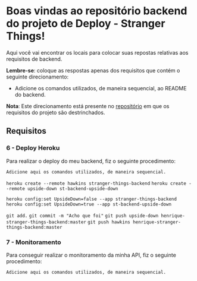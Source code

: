 # Boas vindas ao repositório backend do projeto de Deploy - Stranger Things!

Aqui você vai encontrar os locais para colocar suas repostas relativas aos requisitos de backend.

**Lembre-se**: coloque as respostas apenas dos requisitos que contém o seguinte direcionamento:

  - Adicione os comandos utilizados, de maneira sequencial, ao README do backend.

**Nota**: Este direcionamento está presente no [repositório](https://github.com/tryber/sd-01-block31-stranger-things) em que os requisitos do projeto são destrinchados.

## Requisitos

### 6 - Deploy Heroku

Para realizar o deploy do meu backend, fiz o seguinte procedimento:

`Adicione aqui os comandos utilizados, de maneira sequencial.`

`heroku create --remote hawkins stranger-things-backend`
`heroku create --remote upside-down st-backend-upside-down`

`heroku config:set UpsideDown=false --app stranger-things-backend`
`heroku config:set UpsideDown=true --app st-backend-upside-down`

`git add.`
`git commit -m "Acho que foi"`
`git push upside-down henrique-stranger-things-backend:master`
`git push hawkins henrique-stranger-things-backend:master`

### 7 - Monitoramento

Para conseguir realizar o monitoramento da minha API, fiz o seguinte procedimento:

`Adicione aqui os comandos utilizados, de maneira sequencial.`
